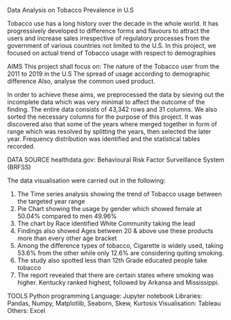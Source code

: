 Data Analysis on Tobacco Prevalence in U.S


Tobacco use has a long history over the decade in the whole world. It has progressively developed to difference forms and flavours to attract the users and increase sales irrespective of regulatory processes from the government of various countries not limited to the U.S. In this project, we focused on actual trend of Tobacco usage with respect to demographies

AIMS 
This project shall focus on: 
  The nature of the Tobacco user from the 2011 to 2019 in the U.S
  The spread of usage according to demographic difference
  Also, analyse the common used product.

In order to achieve these aims, we preprocessed the data by sieving out the incomplete data which was very minimal to affect the outcome of the finding. The entire data consists of 43,342 rows and 31 columns. We also sorted the necessary columns for the purpose of this project. It was discovered also that some of the years where merged together in form of range which was resolved by splitting the years, then selected the later year. Frequency distribution was identified and the statistical tables recorded.

DATA SOURCE
healthdata.gov: Behavioural Risk Factor Surveillance System (BRFSS)

The data visualisation were carried out in the following:
1. The Time series analysis showing the trend of Tobacco usage between the targeted year range
2. Pie Chart showing the usage by gender which showed female at 50.04% compared to men 49.96%
3. The chart by Race identified White Community taking the lead
4. Findings also showed Ages between 20 & above use these products more than every other age bracket
5. Among the difference types of tobacco, Cigarette is widely used, taking 53.6% from the other while only 12.6% are considering quiting smoking.
6. The study also spotted less than 12th Grade educated people take tobacco
7. The report revealed that there are certain states where smoking was higher. Kentucky ranked highest, followed by Arkansa and Mississippi.

TOOLS
Python programming Language: Jupyter notebook
Libraries: Pandas, Numpy, Matplotlib, Seaborn, Skew, Kurtosis
Visualisation: Tableau
Others: Excel


 
